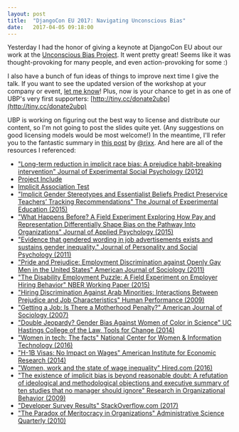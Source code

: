 ```yaml
---
layout: post
title:  "DjangoCon EU 2017: Navigating Unconscious Bias"
date:   2017-04-05 09:18:00
---
```


Yesterday I had the honor of giving a keynote at DjangoCon EU about our work at the [Unconscious Bias Project](http://unconsciousbiasproject.org/). It went pretty great! Seems like it was thought-provoking for many people, and even action-provoking for some :)

I also have a bunch of fun ideas of things to improve next time I give the talk. If you want to see the updated version of the workshop at your company or event, [let me know](mailto:annarschneider@gmail.com)! Plus, now is your chance to get in as one of UBP's very first supporters: [http://tiny.cc/donate2ubp](http://tiny.cc/donate2ubp)

UBP is working on figuring out the best way to license and distribute our content, so I'm not going to post the slides quite yet. (Any suggestions on good licensing models would be most welcome!) In the meantime, I'll refer you to the fantastic summary in [this post](https://cutebit.de/articles/djangocon-europe-2017-navigating-unconscious-bias/) by [@rixx](https://twitter.com/rixxtr). And here are all of the resources I referenced:

* ["Long-term reduction in implicit race bias: A prejudice habit-breaking intervention" Journal of Experimental Social Psychology (2012)](https://www.researchgate.net/profile/William_Cox6/publication/236076408_Long-term_reduction_in_implicit_race_bias_A_prejudice_habit-breaking_intervention/links/53e3b07e0cf25d674e91bfc6.pdf)
* [Project Include](http://projectinclude.org/)
* [Implicit Association Test](https://implicit.harvard.edu)
* ["Implicit Gender Stereotypes and Essentialist Beliefs Predict Preservice Teachers’ Tracking Recommendations"
The Journal of Experimental Education (2015)](http://dx.doi.org/10.1080/00220973.2015.1027807)
* ["What Happens Before? A Field Experiment Exploring How Pay and Representation Differentially Shape Bias on the Pathway Into Organizations" Journal of Applied Psychology (2015)](https://www.apa.org/pubs/journals/releases/apl-0000022.pdf)
* ["Evidence that gendered wording in job advertisements exists and sustains gender inequality." Journal of Personality and Social Psychology (2011)](http://psycnet.apa.org/?&fa=main.doiLanding&doi=10.1037/a0022530)
* ["Pride and Prejudice: Employment Discrimination against Openly Gay Men in the United States" American Journal of Sociology (2011)](http://www.jstor.org/stable/pdf/10.1086/661653.pdf)
* ["The Disability Employment Puzzle: A Field Experiment on Employer Hiring Behavior" NBER Working Paper (2015)](http://www.nber.org/papers/w21560)
* ["Hiring Discrimination Against Arab Minorities: Interactions Between Prejudice and Job Characteristics" Human Performance (2009)](http://dx.doi.org/10.1080/08959280903120261)
* ["Getting a Job: Is There a Motherhood Penalty?" American Journal of Sociology (2007)](http://gender.stanford.edu/sites/default/files/motherhoodpenalty.pdf)
* ["Double Jeopardy? Gender Bias Against Women of Color in Science" UC Hastings College of the Law, Tools for Change (2014)](http://www.uchastings.edu/news/articles/2015/01/double-jeopardy-report.pdf)
* ["Women in tech: The facts" National Center for Women & Information Technology (2016)](https://www.ncwit.org/sites/default/files/resources/ncwit_women-in-it_2016-full-report_final-web06012016.pdf)
* ["H-1B Visas: No Impact on Wages" American Institute for Economic Research (2014)](https://www.aier.org/sites/default/files/Documents/Research/pdf/IB20140918_0.pdf)
* ["Women, work and the state of wage inequality" Hired.com (2016)](https://hired.com/gender-wage-gap)
* ["The existence of implicit bias is beyond reasonable doubt: A refutation of ideological and methodological objections and executive summary of ten studies that no manager should ignore" Research in Organizational Behavior (2009)](https://gspp.berkeley.edu/research/selected-publications/the-existence-of-implicit-bias-is-beyond-reasonable-doubt-a-refutation-of-i)
* ["Developer Survey Results" StackOverflow.com (2017)](https://stackoverflow.com/insights/survey/2017)
* ["The Paradox of Meritocracy in Organizations" Administrative Science Quarterly (2010)](https://pdfs.semanticscholar.org/dc25/36c0edb1d409b7014aa0727a324b0905bc1c.pdf)
